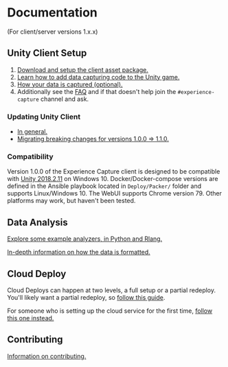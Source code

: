# Documentation

(For client/server versions 1.x.x)

## Unity Client Setup

1. [Download and setup the client asset package.](Setup.md)
1. [Learn how to add data capturing code to the Unity game.](Coding.md)
1. [How your data is captured (optional).](About-Capture.md)
1. Additionally see the [FAQ](FAQ.md) and if that doesn't help join the `#experience-capture` channel and ask.

### Updating Unity Client

- [In general.](Updating.md)
- [Migrating breaking changes for versions 1.0.0 => 1.1.0.](Updating-To-1.1.0.md)

### Compatibility

Version 1.0.0 of the Experience Capture client is designed
to be compatible with [Unity 2018.2.11](https://unity3d.com/get-unity/download/archive) on Windows 10. Docker/Docker-compose versions
are defined in the Ansible playbook located in `Deploy/Packer/` folder and supports Linux/Windows 10.
The WebUI supports Chrome version 79. Other platforms may work, but haven't been tested.

## Data Analysis

[Explore some example analyzers, in Python and Rlang.](ExampleAnalyzers/README.md)

[In-depth information on how the data is formatted.](Export-Format.md)

## Cloud Deploy

Cloud Deploys can happen at two levels, a full setup or a partial redeploy. You'll likely want
a partial redeploy, so [follow this guide](Partial-Deploy.md).

For someone who is setting up the cloud service for the first time, [follow this one instead.](Full-Deploy.md)

## Contributing

[Information on contributing.](Contributing.md)
